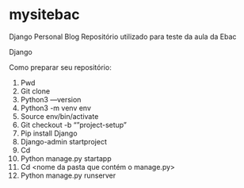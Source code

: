 # mysitebac
Django Personal Blog
Repositório utilizado para teste da aula da Ebac

Django

Como preparar seu repositório:
1. Pwd
2. Git clone <link do repositorio>
3. Python3 —version
4. Python3 -m venv env
5. Source env/bin/activate
6. Git checkout -b “”project-setup”
7. Pip install Django
8. Django-admin startproject <nome do arquivo novo>
9. Cd <nome da pasta criada>
10. Python manage.py startapp <nome do arquivo novo>
11. Cd <nome da pasta que contém o manage.py>
12. Python manage.py runserver